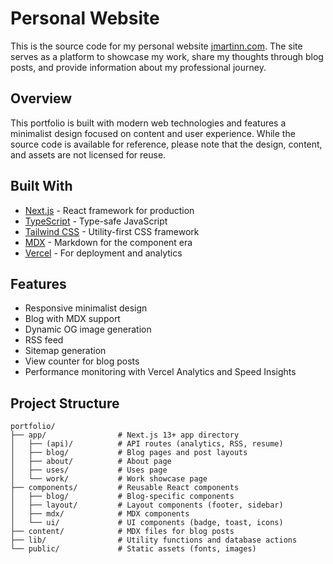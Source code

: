 # Personal Website

This is the source code for my personal website [jmartinn.com](https://jmartinn.com). The site serves as a platform to showcase my work, share my thoughts through blog posts, and provide information about my professional journey.

## Overview

This portfolio is built with modern web technologies and features a minimalist design focused on content and user experience. While the source code is available for reference, please note that the design, content, and assets are not licensed for reuse.

## Built With

- [Next.js](https://nextjs.org/) - React framework for production
- [TypeScript](https://www.typescriptlang.org/) - Type-safe JavaScript
- [Tailwind CSS](https://tailwindcss.com/) - Utility-first CSS framework
- [MDX](https://mdxjs.com/) - Markdown for the component era
- [Vercel](https://vercel.com) - For deployment and analytics

## Features

- Responsive minimalist design
- Blog with MDX support
- Dynamic OG image generation
- RSS feed
- Sitemap generation
- View counter for blog posts
- Performance monitoring with Vercel Analytics and Speed Insights

## Project Structure

```tree
portfolio/
├── app/                # Next.js 13+ app directory
│   ├── (api)/          # API routes (analytics, RSS, resume)
│   ├── blog/           # Blog pages and post layouts
│   ├── about/          # About page
│   ├── uses/           # Uses page
│   └── work/           # Work showcase page
├── components/         # Reusable React components
│   ├── blog/           # Blog-specific components
│   ├── layout/         # Layout components (footer, sidebar)
│   ├── mdx/            # MDX components
│   └── ui/             # UI components (badge, toast, icons)
├── content/            # MDX files for blog posts
├── lib/                # Utility functions and database actions
└── public/             # Static assets (fonts, images)
```
